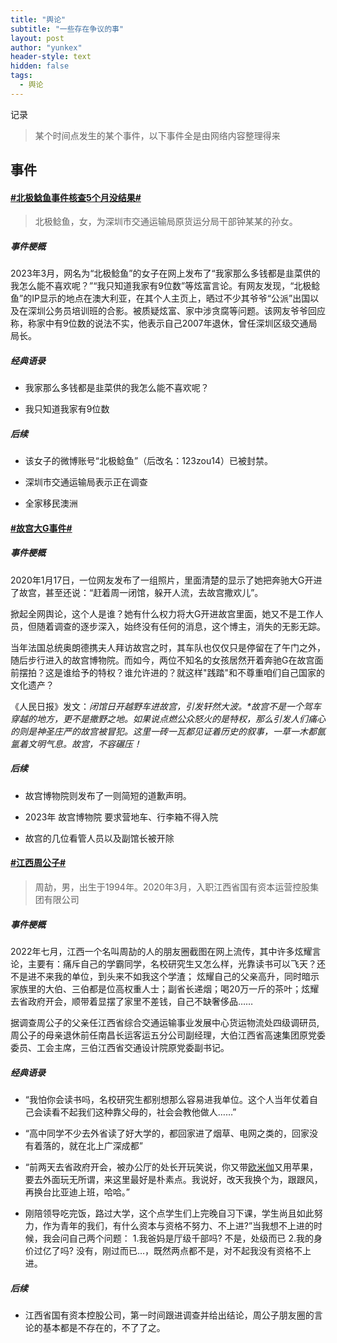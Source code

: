 ```yaml
---
title: "舆论"
subtitle: "一些存在争议的事"
layout: post
author: "yunkex"
header-style: text
hidden: false
tags:
  - 舆论
---
```


记录

> 某个时间点发生的某个事件，以下事件全是由网络内容整理得来


 事件
------

#### [#北极鲶鱼事件核查5个月没结果#](https://s.weibo.com/weibo?q=%23北极鲶鱼事件核查5个月没结果%23)

> 北极鲶鱼，女，为深圳市交通运输局原货运分局干部钟某某的孙女。

##### 事件梗概

2023年3月，网名为“北极鲶鱼”的女子在网上发布了“我家那么多钱都是韭菜供的我怎么能不喜欢呢？”“我只知道我家有9位数”等炫富言论。有网友发现，“北极鲶鱼”的IP显示的地点在澳大利亚，在其个人主页上，晒过不少其爷爷“公派”出国以及在深圳公务员培训班的合影。被质疑炫富、家中涉贪腐等问题。该网友爷爷回应称，称家中有9位数的说法不实，他表示自己2007年退休，曾任深圳区级交通局局长。

##### 经典语录

- 我家那么多钱都是韭菜供的我怎么能不喜欢呢？

- 我只知道我家有9位数

##### 后续

- 该女子的微博账号“北极鲶鱼”（后改名：123zou14）已被封禁。

- 深圳市交通运输局表示正在调查
- 全家移民澳洲



#### [#故宫大G事件#](https://s.weibo.com/weibo?q=%23故宫大G%23)

##### 事件梗概

2020年1月17日，一位网友发布了一组照片，里面清楚的显示了她把奔驰大G开进了故宫，甚至还说：“赶着周一闭馆，躲开人流，去故宫撒欢儿”。

掀起全网舆论，这个人是谁？她有什么权力将大G开进故宫里面，她又不是工作人员，但随着调查的逐步深入，始终没有任何的消息，这个博主，消失的无影无踪。

当年法国总统奥朗德携夫人拜访故宫之时，其车队也仅仅只是停留在了午门之外，随后步行进入的故宫博物院。而如今，两位不知名的女孩居然开着奔驰G在故宫面前摆拍？这是谁给予的特权？谁允许进的？就这样"践踏"和不尊重咱们自己国家的文化遗产？

《人民日报》发文：*闭馆日开越野车进故宫，引发轩然大波。\*故宫不是一个驾车穿越的地方，更不是撒野之地。如果说点燃公众怒火的是特权，那么引发人们痛心的则是神圣庄严的故宫被冒犯。这里一砖一瓦都见证着历史的叙事，一草一木都氤氲着文明气息。故宫，不容碾压！*

##### 后续

- 故宫博物院则发布了一则简短的道歉声明。

- 2023年 故宫博物院 要求营地车、行李箱不得入院
- 故宫的几位看管人员以及副馆长被开除



#### [#江西周公子#](https://s.weibo.com/weibo?q=%23周公子%23)

> 周劼，男，出生于1994年。2020年3月，入职江西省国有资本运营控股集团有限公司 

##### 事件梗概

2022年七月，江西一个名叫周劼的人的朋友圈截图在网上流传，其中许多炫耀言论，主要有：痛斥自己的学霸同学，名校研究生又怎么样，光靠读书可以飞天？还不是进不来我的单位，到头来不如我这个学渣； 炫耀自己的父亲高升，同时暗示家族里的大伯、三伯都是位高权重人士；副省长递烟；喝20万一斤的茶叶；炫耀去省政府开会，顺带着显摆了家里不差钱，自己不缺奢侈品……

据调查周公子的父亲任江西省综合交通运输事业发展中心货运物流处四级调研员, 周公子的母亲退休前任南昌长运客运五分公司副经理，大伯江西省高速集团原党委委员、工会主席，三伯江西省交通设计院原党委副书记。

##### 经典语录

- “我怕你会读书吗，名校研究生都别想那么容易进我单位。这个人当年仗着自己会读看不起我们这种靠父母的，社会会教他做人……”

- “高中同学不少去外省读了好大学的，都回家进了烟草、电网之类的，回家没有着落的，就在北上广深成都”
- “前两天去省政府开会，被办公厅的处长开玩笑说，你又带[欧米伽](https://www.zhihu.com/search?q=欧米伽&search_source=Entity&hybrid_search_source=Entity&hybrid_search_extra={"sourceType"%3A"answer"%2C"sourceId"%3A3109479515})又用苹果，要去外面玩无所谓，来这里最好是朴素点。我说好，改天我换个为，跟跟风，再换台比亚迪上班，哈哈。”
- 刚陪领导吃完饭，路过大学，这个点学生们上完晚自习下课，学生尚且如此努力，作为青年的我们，有什么资本与资格不努力、不上进?”当我想不上进的时候，我会问自己两个问题：
  1.我爸妈是厅级千部吗?
  不是，处级而已
  2.我的身价过亿了吗?
  没有，刚过而已…，既然两点都不是，对不起我没有资格不上进。

##### 后续

- 江西省国有资本控股公司，第一时间跟进调查并给出结论，周公子朋友圈的言论的基本都是不存在的，不了了之。

